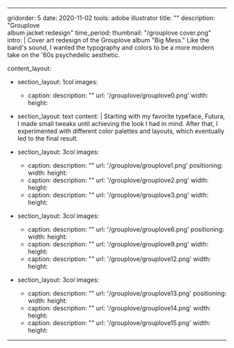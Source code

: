 ---

gridorder: 5
date: 2020-11-02
tools: adobe illustrator
title: ""
description: "Grouplove<br>album jacket redesign"
time_period:
thumbnail: "/grouplove cover.png"
intro: |
 Cover art redesign of the Grouplove album "Big Mess." Like the band's sound, I wanted the typography and colors to be a more modern take on the '60s psychedelic aesthetic.

content_layout:
  
  - section_layout: 1col
    images:
      - caption:
        description: ""
        url: '/grouplove/grouplove0.png'
        width:
        height:

  - section_layout: text
    content: |
      Starting with my favorite typeface, Futura, I made small tweaks until achieving the look I had in mind. After that, I experimented with different color palettes and layouts, which eventually led to the final result.

  - section_layout: 3col
    images:
      - caption:
        description: ""
        url: '/grouplove/grouplove1.png'
        positioning: 
        width:
        height:
      - caption:
        description: ""
        url: '/grouplove/grouplove2.png'
        width:
        height:
      - caption:
        description: ""
        url: '/grouplove/grouplove3.png'
        width:
        height:
 
  - section_layout: 3col
    images:
      - caption:
        description: ""
        url: '/grouplove/grouplove6.png'
        positioning: 
        width:
        height:
      - caption:
        description: ""
        url: '/grouplove/grouplove9.png'
        width:
        height:
      - caption:
        description: ""
        url: '/grouplove/grouplove12.png'
        width:
        height:

  - section_layout: 3col
    images:
      - caption:
        description: ""
        url: '/grouplove/grouplove13.png'
        positioning: 
        width:
        height:
      - caption:
        description: ""
        url: '/grouplove/grouplove14.png'
        width:
        height:
      - caption:
        description: ""
        url: '/grouplove/grouplove15.png'
        width:
        height:
---